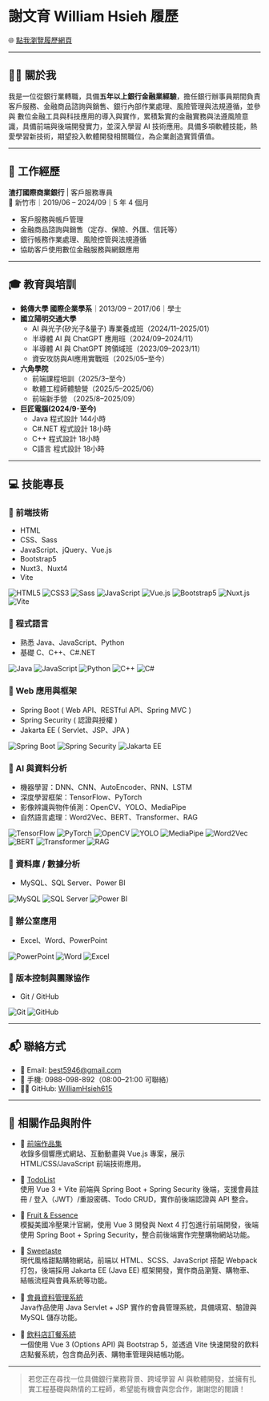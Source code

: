 # 謝文育 William Hsieh 履歷

🌐 [點我瀏覽履歷網頁](https://WilliamHsieh615.github.io/curriculum-vitae/)

---

## 🧑‍💼 關於我

我是一位從銀行業轉職，具備**五年以上銀行金融業經驗**，擔任銀行辦事員期間負責 客戶服務、金融商品諮詢與銷售、銀行內部作業處理、風險管理與法規遵循，並參與 數位金融工具與科技應用的導入與實作，累積紮實的金融實務與法遵風險意識，具備前端與後端開發實力，並深入學習 AI 技術應用。具備多項軟體技能，熱愛學習新技術，期望投入軟體開發相關職位，為企業創造實質價值。

---

## 💼 工作經歷

**渣打國際商業銀行** | 客戶服務專員  
📍 新竹市｜2019/06 – 2024/09｜5 年 4 個月

- 客戶服務與帳戶管理
- 金融商品諮詢與銷售（定存、保險、外匯、信託等）
- 銀行帳務作業處理、風險控管與法規遵循
- 協助客戶使用數位金融服務與網銀應用

---

## 🎓 教育與培訓

- **銘傳大學 國際企業學系**｜2013/09 – 2017/06｜學士
- **國立陽明交通大學**    
  - AI 與光子(矽光子&量子) 專業養成班（2024/11–2025/01）
  - 半導體 AI 與 ChatGPT 應用班（2024/09–2024/11）
  - 半導體 AI 與 ChatGPT 跨領域班（2023/09–2023/11）
  - 資安攻防與AI應用實戰班（2025/05–至今）
- **六角學院**
  - 前端課程培訓（2025/3–至今）
  - 軟體工程師體驗營（2025/5–2025/06）
  - 前端新手營 （2025/8–2025/09）
- **巨匠電腦(2024/9-至今)**
  - Java 程式設計 144小時
  - C#.NET 程式設計 18小時
  - C++ 程式設計 18小時
  - C語言 程式設計 18小時

---

## 💻 技能專長

### 🔸 前端技術
- HTML
- CSS、Sass
- JavaScript、jQuery、Vue.js
- Bootstrap5
- Nuxt3、Nuxt4
- Vite

![HTML5](https://img.shields.io/badge/HTML5-E34F26?style=flat&logo=html5&logoColor=white)
![CSS3](https://img.shields.io/badge/CSS3-1572B6?style=flat&logo=css3&logoColor=white)
![Sass](https://img.shields.io/badge/Sass-CC6699?style=flat&logo=sass&logoColor=white)
![JavaScript](https://img.shields.io/badge/JavaScript-F7DF1E?style=flat&logo=javascript&logoColor=black)
![Vue.js](https://img.shields.io/badge/Vue.js-4FC08D?style=flat&logo=vue.js&logoColor=white)
![Bootstrap5](https://img.shields.io/badge/Bootstrap5-7952B3?style=flat&logo=bootstrap&logoColor=white)
![Nuxt.js](https://img.shields.io/badge/Nuxt-00DC82?style=flat&logo=nuxtdotjs&logoColor=white)
![Vite](https://img.shields.io/badge/Vite-646CFF?style=flat&logo=vite&logoColor=white)

### 🔸 程式語言
- 熟悉 Java、JavaScript、Python
- 基礎 C、C++、C#.NET

![Java](https://img.shields.io/badge/Java-ED8B00?style=flat&logo=java&logoColor=white)
![JavaScript](https://img.shields.io/badge/JavaScript-F7DF1E?style=flat&logo=javascript&logoColor=black)
![Python](https://img.shields.io/badge/Python-3776AB?style=flat&logo=python&logoColor=white)
![C++](https://img.shields.io/badge/C++-00599C?style=flat&logo=cplusplus&logoColor=white)
![C#](https://img.shields.io/badge/C%23-239120?style=flat&logo=c-sharp&logoColor=white)

### 🔸 Web 應用與框架
- Spring Boot ( Web API、RESTful API、Spring MVC )
- Spring Security ( 認證與授權 )
- Jakarta EE ( Servlet、JSP、JPA )

![Spring Boot](https://img.shields.io/badge/Spring%20Boot-6DB33F?style=flat&logo=spring&logoColor=white)
![Spring Security](https://img.shields.io/badge/Spring%20Security-6DB33F?style=flat&logo=spring&logoColor=white)
![Jakarta EE](https://img.shields.io/badge/Jakarta%20EE-007FFF?style=flat&logo=jakartaee&logoColor=white)

### 🔸 AI 與資料分析
- 機器學習：DNN、CNN、AutoEncoder、RNN、LSTM
- 深度學習框架：TensorFlow、PyTorch
- 影像辨識與物件偵測：OpenCV、YOLO、MediaPipe
- 自然語言處理：Word2Vec、BERT、Transformer、RAG

![TensorFlow](https://img.shields.io/badge/TensorFlow-FF6F00?style=flat&logo=tensorflow&logoColor=white)
![PyTorch](https://img.shields.io/badge/PyTorch-EE4C2C?style=flat&logo=pytorch&logoColor=white)
![OpenCV](https://img.shields.io/badge/OpenCV-5C3EE8?style=flat&logo=opencv&logoColor=white)
![YOLO](https://img.shields.io/badge/YOLO-FF9900?style=flat&logo=opencv&logoColor=white)
![MediaPipe](https://img.shields.io/badge/MediaPipe-4285F4?style=flat&logo=google&logoColor=white)
![Word2Vec](https://img.shields.io/badge/Word2Vec-007ACC?style=flat)
![BERT](https://img.shields.io/badge/BERT-FF6F00?style=flat)
![Transformer](https://img.shields.io/badge/Transformer-6C3483?style=flat)
![RAG](https://img.shields.io/badge/RAG-1F618D?style=flat)

### 🔸 資料庫 / 數據分析
- MySQL、SQL Server、Power BI

![MySQL](https://img.shields.io/badge/MySQL-4479A1?style=flat&logo=mysql&logoColor=white)
![SQL Server](https://img.shields.io/badge/SQL%20Server-CC2927?style=flat&logo=microsoft-sql-server&logoColor=white)
![Power BI](https://img.shields.io/badge/Power%20BI-F2C811?style=flat&logo=microsoft-powerbi&logoColor=black)

### 🔸 辦公室應用
- Excel、Word、PowerPoint

![PowerPoint](https://img.shields.io/badge/PowerPoint-D24726?style=flat&logo=microsoft-powerpoint&logoColor=white)
![Word](https://img.shields.io/badge/Word-2B579A?style=flat&logo=microsoft-word&logoColor=white)
![Excel](https://img.shields.io/badge/Excel-217346?style=flat&logo=microsoft-excel&logoColor=white)


### 🔸 版本控制與團隊協作
- Git / GitHub

![Git](https://img.shields.io/badge/Git-F05032?style=flat&logo=git&logoColor=white)
![GitHub](https://img.shields.io/badge/GitHub-181717?style=flat&logo=github&logoColor=white)

---

## 📬 聯絡方式

- 📧 Email: best5946@gmail.com  
- 📱 手機: 0988-098-892（08:00–21:00 可聯絡）   
- 🧑‍💻 GitHub: [WilliamHsieh615](https://github.com/WilliamHsieh615)

---

## 📁 相關作品與附件

- 🔗 [前端作品集](https://williamhsieh615.github.io/frontend-portfolio/)  
  收錄多個響應式網站、互動動畫與 Vue.js 專案，展示 HTML/CSS/JavaScript 前端技術應用。

- 🔗 [TodoList](https://github.com/WilliamHsieh615/todolist)  
  使用 Vue 3 + Vite 前端與 Spring Boot + Spring Security 後端，支援會員註冊 / 登入（JWT）/重設密碼、Todo CRUD，實作前後端認證與 API 整合。

- 🔗 [Fruit & Essence](https://github.com/WilliamHsieh615/fruit-and-essence)  
  模擬美國冷壓果汁官網，使用 Vue 3 開發與 Next 4 打包進行前端開發，後端使用 Spring Boot + Spring Security，整合前後端實作完整購物網站功能。

- 🔗 [Sweetaste](https://github.com/WilliamHsieh615/sweetaste)  
  現代風格甜點購物網站，前端以 HTML、SCSS、JavaScript 搭配 Webpack 打包，後端採用 Jakarta EE (Java EE) 框架開發，實作商品瀏覽、購物車、結帳流程與會員系統等功能。

- 🔗 [會員資料管理系統](https://github.com/WilliamHsieh615/member-management-system)  
  Java作品使用 Java Servlet + JSP 實作的會員管理系統，具備填寫、驗證與 MySQL 儲存功能。

- 🔗 [飲料店訂餐系統](https://github.com/WilliamHsieh615/beverage-ordering-system)  
  一個使用 Vue 3 (Options API) 與 Bootstrap 5，並透過 Vite 快速開發的飲料店點餐系統，包含商品列表、購物車管理與結帳功能。



---

> 若您正在尋找一位具備銀行業務背景、跨域學習 AI 與軟體開發，並擁有扎實工程基礎與熱情的工程師，希望能有機會與您合作，謝謝您的閱讀！


